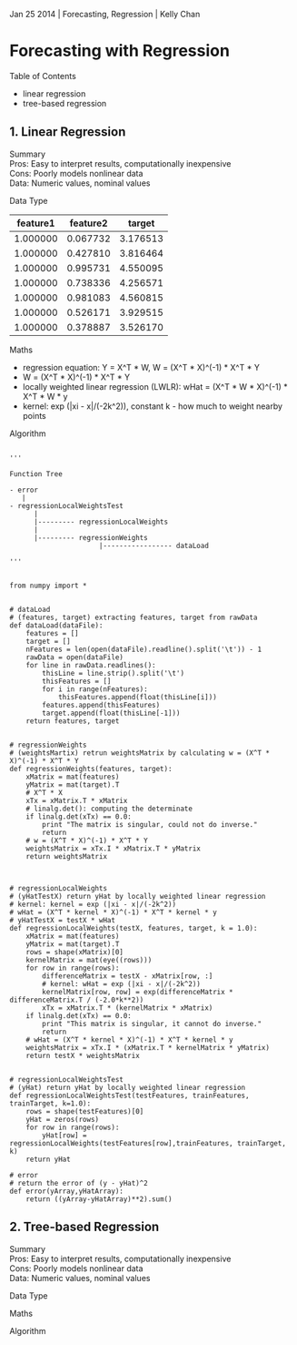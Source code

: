 Jan 25 2014 | Forecasting, Regression | Kelly Chan
# Forecasting with Regression

Table of Contents
- linear regression
- tree-based regression

## 1. Linear Regression

Summary  
Pros: Easy to interpret results, computationally inexpensive  
Cons: Poorly models nonlinear data  
Data: Numeric values, nominal values  

Data Type  

| feature1  | feature2  | target    |
|:---------:|:---------:|:---------:|
| 1.000000  | 0.067732  | 3.176513  |
| 1.000000  | 0.427810  | 3.816464  |
| 1.000000  | 0.995731  | 4.550095  |
| 1.000000  | 0.738336  | 4.256571  |
| 1.000000  | 0.981083  | 4.560815  |
| 1.000000  | 0.526171  | 3.929515  |
| 1.000000  | 0.378887  | 3.526170  |



Maths  
- regression equation: 
    Y = X^T * W, 
    W = (X^T \* X)^(-1) \* X^T * Y
- W = (X^T \* X)^(-1) \* X^T * Y
- locally weighted linear regression (LWLR): wHat = (X^T * W * X)^(-1) * X^T * W * y
- kernel: exp (|xi - x|/(-2k^2)), constant k - how much to weight nearby points

Algorithm  

```

'''

Function Tree

- error
   |
- regressionLocalWeightsTest
      |
      |--------- regressionLocalWeights
      |
      |--------- regressionWeights
                      |----------------- dataLoad

'''


from numpy import *


# dataLoad
# (features, target) extracting features, target from rawData
def dataLoad(dataFile):
    features = []
    target = []
    nFeatures = len(open(dataFile).readline().split('\t')) - 1
    rawData = open(dataFile)
    for line in rawData.readlines():
        thisLine = line.strip().split('\t')
        thisFeatures = []
        for i in range(nFeatures):
            thisFeatures.append(float(thisLine[i]))
        features.append(thisFeatures)
        target.append(float(thisLine[-1]))
    return features, target


# regressionWeights
# (weightsMartix) retrun weightsMatrix by calculating w = (X^T * X)^(-1) * X^T * Y
def regressionWeights(features, target):
    xMatrix = mat(features)
    yMatrix = mat(target).T
    # X^T * X
    xTx = xMatrix.T * xMatrix
    # linalg.det(): computing the determinate
    if linalg.det(xTx) == 0.0:
        print "The matrix is singular, could not do inverse."
        return
    # w = (X^T * X)^(-1) * X^T * Y
    weightsMatrix = xTx.I * xMatrix.T * yMatrix
    return weightsMatrix



# regressionLocalWeights
# (yHatTestX) return yHat by locally weighted linear regression
# kernel: kernel = exp (|xi - x|/(-2k^2))
# wHat = (X^T * kernel * X)^(-1) * X^T * kernel * y
# yHatTestX = testX * wHat
def regressionLocalWeights(testX, features, target, k = 1.0):
    xMatrix = mat(features)
    yMatrix = mat(target).T
    rows = shape(xMatrix)[0]
    kernelMatrix = mat(eye((rows)))
    for row in range(rows):
        differenceMatrix = testX - xMatrix[row, :]
        # kernel: wHat = exp (|xi - x|/(-2k^2))
        kernelMatrix[row, row] = exp(differenceMatrix * differenceMatrix.T / (-2.0*k**2))
        xTx = xMatrix.T * (kernelMatrix * xMatrix)
    if linalg.det(xTx) == 0.0:
        print "This matrix is singular, it cannot do inverse."
        return
    # wHat = (X^T * kernel * X)^(-1) * X^T * kernel * y
    weightsMatrix = xTx.I * (xMatrix.T * kernelMatrix * yMatrix)
    return testX * weightsMatrix


# regressionLocalWeightsTest
# (yHat) return yHat by locally weighted linear regression
def regressionLocalWeightsTest(testFeatures, trainFeatures, trainTarget, k=1.0):
    rows = shape(testFeatures)[0]
    yHat = zeros(rows)
    for row in range(rows):
        yHat[row] = regressionLocalWeights(testFeatures[row],trainFeatures, trainTarget, k)
    return yHat

# error
# return the error of (y - yHat)^2
def error(yArray,yHatArray):
    return ((yArray-yHatArray)**2).sum()

```



## 2. Tree-based Regression


Summary  
Pros: Easy to interpret results, computationally inexpensive  
Cons: Poorly models nonlinear data  
Data: Numeric values, nominal values  

Data Type  


Maths  

Algorithm  

